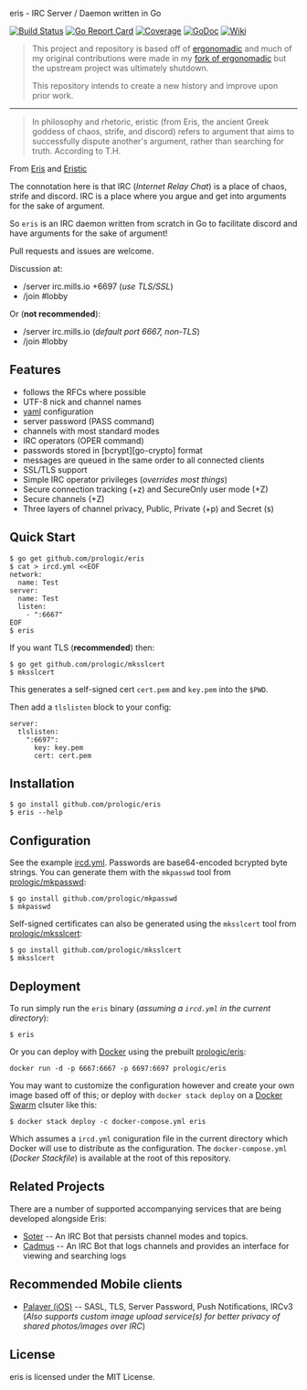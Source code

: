 eris - IRC Server / Daemon written in Go

[![Build Status](https://travis-ci.org/prologic/eris.svg)](https://travis-ci.org/prologic/eris)
[![Go Report Card](https://goreportcard.com/badge/github.com/prologic/eris)](https://goreportcard.com/report/github.com/prologic/eris)
[![Coverage](https://coveralls.io/repos/prologic/eris/badge.svg)](https://coveralls.io/r/prologic/eris)
[![GoDoc](https://godoc.org/github.com/prologic/eris?status.svg)](https://godoc.org/github.com/prologic/eris)
[![Wiki](https://img.shields.io/badge/docs-wiki-blue.svg)](https://github.com/prologic/eris/wiki)

> This project and repository is based off of [ergonomadic](https://github.com/edmund-huber/ergonomadic)
> and much of my original contributions were made in my [fork of ergonomadic](https://github.com/prologic/ergonomadic)
> but the upstream project was ultimately shutdown.
> 
> This repository intends to create a new history and improve upon prior work.

----

> In philosophy and rhetoric, eristic (from Eris, the ancient Greek goddess
> of chaos, strife, and discord) refers to argument that aims to successfully
> dispute another's argument, rather than searching for truth. According to T.H.

From [Eris](https://en.wikipedia.org/wiki/Eris_(mythology))
and [Eristic](https://en.wikipedia.org/wiki/Eristic)

The connotation here is that IRC (*Internet Relay Chat*) is a place of chaos,
strife and discord. IRC is a place where you argue and get into arguments for
the sake of argument.

So `eris` is an IRC daemon written from scratch in Go to facilitate discord
and have arguments for the sake of argument!

Pull requests and issues are welcome.

Discussion at:

* /server irc.mills.io +6697 (*use TLS/SSL*)
* /join #lobby

Or (**not recommended**):

* /server irc.mills.io (*default port 6667, non-TLS*)
* /join #lobby

## Features

* follows the RFCs where possible
* UTF-8 nick and channel names
* [yaml](http://yaml.org/) configuration
* server password (PASS command)
* channels with most standard modes
* IRC operators (OPER command)
* passwords stored in [bcrypt][go-crypto] format
* messages are queued in the same order to all connected clients
* SSL/TLS support
* Simple IRC operator privileges (*overrides most things*)
* Secure connection tracking (+z) and SecureOnly user mode (+Z)
* Secure channels (+Z)
* Three layers of channel privacy, Public, Private (+p) and Secret (s)

## Quick Start

```#!bash
$ go get github.com/prologic/eris
$ cat > ircd.yml <<EOF
network:
  name: Test
server:
  name: Test
  listen:
    - ":6667"
EOF
$ eris
```

If you want TLS (**recommended**) then:

```#!bash
$ go get github.com/prologic/mksslcert
$ mksslcert
```

This generates a self-signed cert `cert.pem` and `key.pem` into the `$PWD`.

Then add a `tlslisten` block to your config:

```#!yaml
server:
  tlslisten:
    ":6697":
      key: key.pem
      cert: cert.pem
```

## Installation

```#!bash
$ go install github.com/prologic/eris
$ eris --help
```

## Configuration

See the example [ircd.yml](ircd.yml). Passwords are base64-encoded
bcrypted byte strings. You can generate them with the `mkpasswd` tool
from [prologic/mkpasswd](https://github.com/prologic/mkpasswd):

```#!bash
$ go install github.com/prologic/mkpasswd
$ mkpasswd
```

Self-signed certificates can also be generated using the `mksslcert` tool
from [prologic/mksslcert](https://github.com/prologic/mksslcert):

```#!bash
$ go install github.com/prologic/mksslcert
$ mksslcert
```

## Deployment

To run simply run the `eris` binary (*assuming a `ircd.yml` in the current directory*):

```#!bash
$ eris
```

Or you can deploy with [Docker](https://www.docker.com) using the prebuilt [prologic/eris](https://hub.docker.com/r/prologic/eris/):

```#!bash
docker run -d -p 6667:6667 -p 6697:6697 prologic/eris
```

You may want to customize the configuration however and create your own image based off of this; or deploy with `docker stack deploy` on a [Docker Swarm](https://docs.docker.com/engine/swarm/) clsuter like this:

```#!bash
$ docker stack deploy -c docker-compose.yml eris
```

Which assumes a `ircd.yml` coniguration file in the current directory which Docker will use to distribute as the configuration. The `docker-compose.yml` (*Docker Stackfile*) is available at the root of this repository.

## Related Projects

There are a number of supported accompanying services that are being developed alongside Eris:

* [Soter](https://github.com/prologic/soter) -- An IRC Bot that persists channel modes and topics.
* [Cadmus](https://github.com/prologic/cadmus) -- An IRC Bot that logs channels and provides an interface for viewing and searching logs

## Recommended Mobile clients

* [Palaver (iOS)](https://palaverapp.com/) -- SASL, TLS, Server Password, Push Notifications, IRCv3 (*Also supports custom image upload service(s) for better privacy of shared photos/images over IRC*)

## License

eris is licensed under the MIT License.
